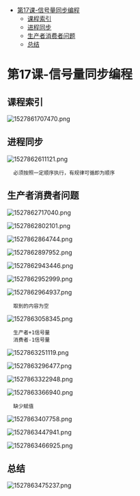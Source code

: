 <!-- TOC depthFrom:1 depthTo:6 withLinks:1 updateOnSave:1 orderedList:0 -->

- [第17课-信号量同步编程](#第17课-信号量同步编程)
	- [课程索引](#课程索引)
	- [进程同步](#进程同步)
	- [生产者消费者问题](#生产者消费者问题)
	- [总结](#总结)

<!-- /TOC -->
# 第17课-信号量同步编程

## 课程索引

![1527861707470.png](image/1527861707470.png)

## 进程同步

![1527862611121.png](image/1527862611121.png)

      必须按照一定顺序执行，有规律可循即为顺序

## 生产者消费者问题

![1527862717040.png](image/1527862717040.png)

![1527862802101.png](image/1527862802101.png)

![1527862864744.png](image/1527862864744.png)

![1527862897952.png](image/1527862897952.png)

![1527862943446.png](image/1527862943446.png)

![1527862952999.png](image/1527862952999.png)

![1527862964937.png](image/1527862964937.png)

      取到的内容为空

![1527863058345.png](image/1527863058345.png)

      生产者+1信号量
      消费者-1信号量

![1527863251119.png](image/1527863251119.png)

![1527863296477.png](image/1527863296477.png)

![1527863322948.png](image/1527863322948.png)

![1527863366940.png](image/1527863366940.png)

      缺少赋值

![1527863407758.png](image/1527863407758.png)

![1527863447941.png](image/1527863447941.png)

![1527863466925.png](image/1527863466925.png)


## 总结


![1527863475237.png](image/1527863475237.png)
